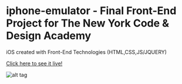 # iphone-emulator - Final Front-End Project for The New York Code & Design Academy
iOS created with Front-End Technologies (HTML,CSS,JS/JQUERY)

[Click here to see it live!](https://kennybatista.github.io/iphone-emulator)

![alt tag](https://github.com/kennybatista/iphone-emulator/blob/master/kenOS-iphone-emulator-by-kenny-batista.png)
